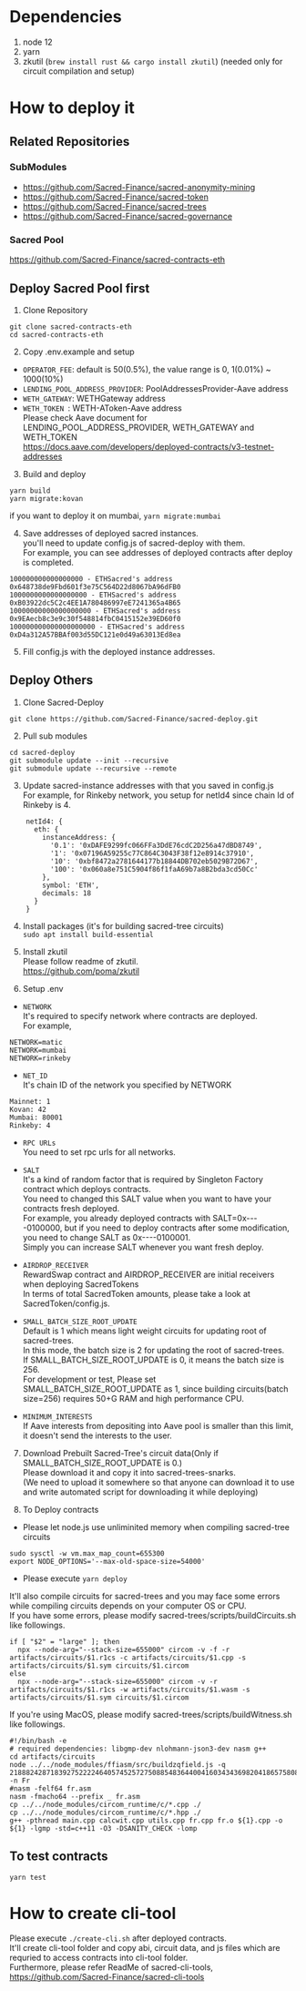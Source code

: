 # Dependencies

1. node 12
2. yarn
3. zkutil (`brew install rust && cargo install zkutil`) (needed only for circuit compilation and setup)


#  How to deploy it

## Related Repositories

### SubModules  
- https://github.com/Sacred-Finance/sacred-anonymity-mining
- https://github.com/Sacred-Finance/sacred-token
- https://github.com/Sacred-Finance/sacred-trees
- https://github.com/Sacred-Finance/sacred-governance

### Sacred Pool  
https://github.com/Sacred-Finance/sacred-contracts-eth

## Deploy Sacred Pool first  
1. Clone Repository  
```
git clone sacred-contracts-eth
cd sacred-contracts-eth
```
2. Copy .env.example and setup
- `OPERATOR_FEE`: default is 50(0.5%), the value range is 0, 1(0.01%) ~ 1000(10%)  
- `LENDING_POOL_ADDRESS_PROVIDER`: PoolAddressesProvider-Aave address  
- `WETH_GATEWAY`: WETHGateway address  
- `WETH_TOKEN `: WETH-AToken-Aave address  
Please check Aave document for LENDING_POOL_ADDRESS_PROVIDER, WETH_GATEWAY and WETH_TOKEN  
https://docs.aave.com/developers/deployed-contracts/v3-testnet-addresses  
3. Build and deploy
```
yarn build
yarn migrate:kovan
```
if you want to deploy it on mumbai, `yarn migrate:mumbai`

4. Save addresses of deployed sacred instances.   
you'll need to update config.js of sacred-deploy with them.  
For example, you can see addresses of deployed contracts after deploy is completed.  
```
100000000000000000 - ETHSacred's address  0x648738de9Fbd601f3e75C564D22d8067bA96dFB0  
1000000000000000000 - ETHSacred's address  0xB03922dc5C2c4EE1A780486997eE7241365a4B65  
10000000000000000000 - ETHSacred's address  0x9EAecb8c3e9c30f548814fbC0415152e39ED60f0  
100000000000000000000 - ETHSacred's address  0xD4a312A57BBAf003d55DC121e0d49a63013Ed8ea  
```
5. Fill config.js with the deployed instance addresses.  

## Deploy Others  
1. Clone Sacred-Deploy  
```
git clone https://github.com/Sacred-Finance/sacred-deploy.git
```
2. Pull sub modules  
``` 
cd sacred-deploy
git submodule update --init --recursive  
git submodule update --recursive --remote  
```
3. Update sacred-instance addresses with that you saved in config.js   
For example, for Rinkeby network, you setup for netId4 since chain Id of Rinkeby is 4.  
```
    netId4: {
      eth: {
        instanceAddress: {
          '0.1': '0xDAFE9299fc066FFa3DdE76cdC2D256a47dBD8749',
          '1': '0x07196A59255c77C864C3043F38f12e8914c37910',
          '10': '0xbf8472a2781644177b18844DB702eb5029B72D67',
          '100': '0x060a8e751C5904f86f1faA69b7a8B2bda3cd50Cc'
        },
        symbol: 'ETH',
        decimals: 18
      }
    }
```

4. Install packages (it's for building sacred-tree circuits)  
`sudo apt install build-essential`

5. Install zkutil  
Please follow readme of zkutil.  
https://github.com/poma/zkutil

6. Setup .env  
- `NETWORK`  
It's required to specify network where contracts are deployed.  
For example,   
```
NETWORK=matic  
NETWORK=mumbai  
NETWORK=rinkeby  
```
- `NET_ID`  
It's chain ID of the network you specified by NETWORK  
```
Mainnet: 1  
Kovan: 42  
Mumbai: 80001  
Rinkeby: 4  
```
- `RPC URLs`  
You need to set rpc urls for all networks.  

- `SALT`  
It's a kind of random factor that is required by Singleton Factory contract which deploys contracts.  
You need to changed this SALT value when you want to have your contracts fresh deployed.  
For example, you already deployed contracts with SALT=0x----0100000, but if you need to deploy contracts after some modification, you need to change SALT as 0x----0100001.  
Simply you can increase SALT whenever you want fresh deploy.  

- `AIRDROP_RECEIVER`  
RewardSwap contract and AIRDROP_RECEIVER are initial receivers when deploying SacredTokens  
In terms of total SacredToken amounts, please take a look at SacredToken/config.js.  

- `SMALL_BATCH_SIZE_ROOT_UPDATE`  
Default is 1 which means light weight circuits for updating root of sacred-trees.  
In this mode, the batch size is 2 for updating the root of sacred-trees.  
If SMALL_BATCH_SIZE_ROOT_UPDATE is 0, it means the batch size is 256.  
For development or test, Please set SMALL_BATCH_SIZE_ROOT_UPDATE as 1, since building circuits(batch size=256) requires 50+G RAM and high performance CPU.  

- `MINIMUM_INTERESTS`  
If Aave interests from depositing into Aave pool is smaller than this limit, it doesn't send the interests to the user.  

7. Download Prebuilt Sacred-Tree's circuit data(Only if SMALL_BATCH_SIZE_ROOT_UPDATE is 0.)  
Please download it and copy it into sacred-trees-snarks.  
(We need to upload it somewhere so that anyone can download it to use and write automated script for downloading it while deploying)  

8. To Deploy contracts  
- Please let node.js use unliminited memory when compiling sacred-tree circuits  
```
sudo sysctl -w vm.max_map_count=655300
export NODE_OPTIONS='--max-old-space-size=54000'
```
- Please execute `yarn deploy`  

It'll also compile circuits for sacred-trees and you may face some errors while compiling circuits depends on your computer OS or CPU.  
If you have some errors, please modify sacred-trees/scripts/buildCircuits.sh like followings.  

```
if [ "$2" = "large" ]; then
  npx --node-arg="--stack-size=655000" circom -v -f -r artifacts/circuits/$1.r1cs -c artifacts/circuits/$1.cpp -s artifacts/circuits/$1.sym circuits/$1.circom
else
  npx --node-arg="--stack-size=655000" circom -v -r artifacts/circuits/$1.r1cs -w artifacts/circuits/$1.wasm -s artifacts/circuits/$1.sym circuits/$1.circom
```
If you're using MacOS, please modify sacred-trees/scripts/buildWitness.sh like followings.  

```
#!/bin/bash -e
# required dependencies: libgmp-dev nlohmann-json3-dev nasm g++
cd artifacts/circuits
node ../../node_modules/ffiasm/src/buildzqfield.js -q 21888242871839275222246405745257275088548364400416034343698204186575808495617 -n Fr
#nasm -felf64 fr.asm
nasm -fmacho64 --prefix _ fr.asm
cp ../../node_modules/circom_runtime/c/*.cpp ./
cp ../../node_modules/circom_runtime/c/*.hpp ./
g++ -pthread main.cpp calcwit.cpp utils.cpp fr.cpp fr.o ${1}.cpp -o ${1} -lgmp -std=c++11 -O3 -DSANITY_CHECK -lomp
```
## To test contracts  
`yarn test`  

# How to create cli-tool
Please execute `./create-cli.sh` after deployed contracts.  
It'll create cli-tool folder and copy abi, circuit data, and js files which are requried to access contracts into cli-tool folder.  
Furthermore, please refer ReadMe of sacred-cli-tools, https://github.com/Sacred-Finance/sacred-cli-tools  

